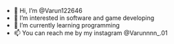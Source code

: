 - 👋 Hi, I’m @Varun122646
- 👀 I’m interested in software and game developing
- 🌱 I’m currently learning programming
- 📫 You can reach me by my instagram @Varunnnn_.01

<!---
Varun122646/Varun122646 is a ✨ special ✨ repository because its `README.md` (this file) appears on your GitHub profile.
You can click the Preview link to take a look at your changes.
--->
